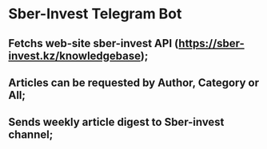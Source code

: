 # Sber-Invest Telegram Bot

## Fetchs web-site sber-invest API (https://sber-invest.kz/knowledgebase);
## Articles can be requested by Author, Category or All;
## Sends weekly article digest to Sber-invest channel;